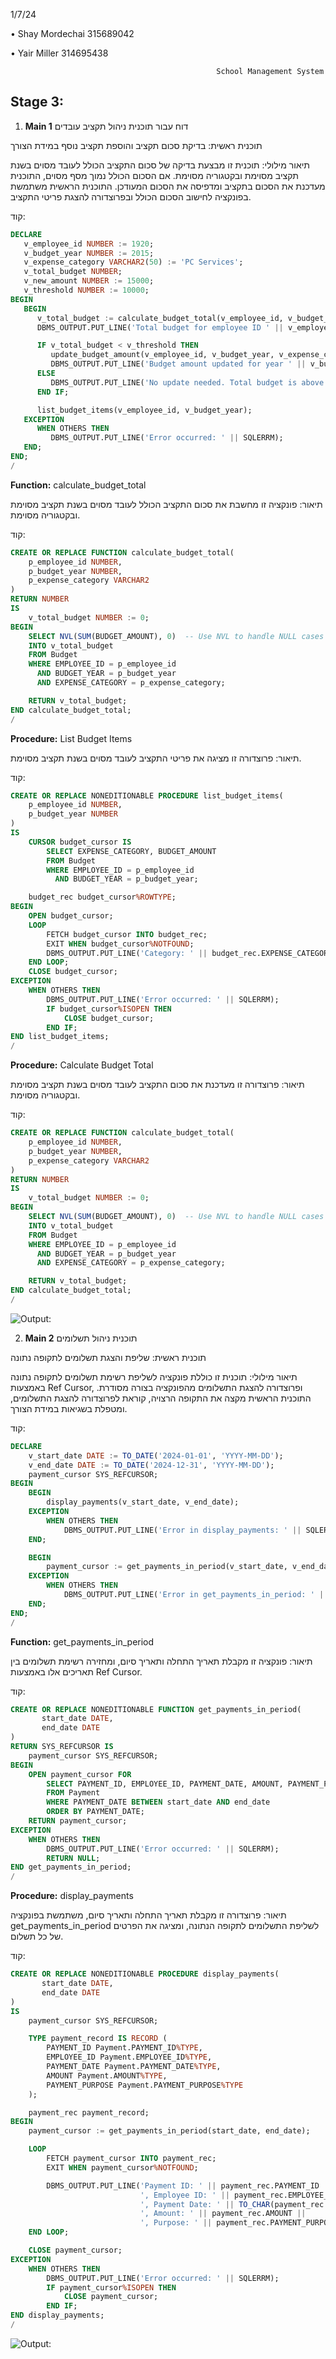 1/7/24

•	Shay Mordechai			315689042

•	Yair Miller			314695438

                                                  School Management System

## Stage 3:

1. **Main 1** דוח עבור תוכנית ניהול תקציב עובדים

תוכנית ראשית: בדיקת סכום תקציב והוספת תקציב נוסף במידת הצורך

תיאור מילולי:
תוכנית זו מבצעת בדיקה של סכום התקציב הכולל לעובד מסוים בשנת תקציב מסוימת ובקטגוריה מסוימת. אם הסכום הכולל נמוך מסף מסוים, התוכנית מעדכנת את הסכום בתקציב ומדפיסה את הסכום המעודכן. התוכנית הראשית משתמשת בפונקציה לחישוב הסכום הכולל ובפרוצדורה להצגת פריטי התקציב.

קוד:
```sql
DECLARE
   v_employee_id NUMBER := 1920;
   v_budget_year NUMBER := 2015;
   v_expense_category VARCHAR2(50) := 'PC Services';
   v_total_budget NUMBER;
   v_new_amount NUMBER := 15000;
   v_threshold NUMBER := 10000;
BEGIN
   BEGIN
      v_total_budget := calculate_budget_total(v_employee_id, v_budget_year, v_expense_category);
      DBMS_OUTPUT.PUT_LINE('Total budget for employee ID ' || v_employee_id || ' in year ' || v_budget_year || ' for category ' || v_expense_category || ': ' || v_total_budget);

      IF v_total_budget < v_threshold THEN
         update_budget_amount(v_employee_id, v_budget_year, v_expense_category, v_new_amount);
         DBMS_OUTPUT.PUT_LINE('Budget amount updated for year ' || v_budget_year || ' and category ' || v_expense_category || ' to ' || v_new_amount);
      ELSE
         DBMS_OUTPUT.PUT_LINE('No update needed. Total budget is above the threshold.');
      END IF;

      list_budget_items(v_employee_id, v_budget_year);
   EXCEPTION
      WHEN OTHERS THEN
         DBMS_OUTPUT.PUT_LINE('Error occurred: ' || SQLERRM);
   END;
END;
/
```
**Function:** calculate_budget_total

תיאור:
פונקציה זו מחשבת את סכום התקציב הכולל לעובד מסוים בשנת תקציב מסוימת ובקטגוריה מסוימת.

קוד:
```sql
CREATE OR REPLACE FUNCTION calculate_budget_total(
    p_employee_id NUMBER, 
    p_budget_year NUMBER, 
    p_expense_category VARCHAR2
) 
RETURN NUMBER 
IS
    v_total_budget NUMBER := 0; 
BEGIN
    SELECT NVL(SUM(BUDGET_AMOUNT), 0)  -- Use NVL to handle NULL cases
    INTO v_total_budget
    FROM Budget
    WHERE EMPLOYEE_ID = p_employee_id
      AND BUDGET_YEAR = p_budget_year
      AND EXPENSE_CATEGORY = p_expense_category;

    RETURN v_total_budget;
END calculate_budget_total;
/
```
**Procedure:** List Budget Items

תיאור:
פרוצדורה זו מציגה את פריטי התקציב לעובד מסוים בשנת תקציב מסוימת.

קוד:
```sql
CREATE OR REPLACE NONEDITIONABLE PROCEDURE list_budget_items(
    p_employee_id NUMBER,
    p_budget_year NUMBER
)
IS
    CURSOR budget_cursor IS
        SELECT EXPENSE_CATEGORY, BUDGET_AMOUNT
        FROM Budget
        WHERE EMPLOYEE_ID = p_employee_id
          AND BUDGET_YEAR = p_budget_year;

    budget_rec budget_cursor%ROWTYPE;
BEGIN
    OPEN budget_cursor;
    LOOP
        FETCH budget_cursor INTO budget_rec;
        EXIT WHEN budget_cursor%NOTFOUND;
        DBMS_OUTPUT.PUT_LINE('Category: ' || budget_rec.EXPENSE_CATEGORY || ', Amount: ' || budget_rec.BUDGET_AMOUNT);
    END LOOP;
    CLOSE budget_cursor;
EXCEPTION
    WHEN OTHERS THEN
        DBMS_OUTPUT.PUT_LINE('Error occurred: ' || SQLERRM);
        IF budget_cursor%ISOPEN THEN
            CLOSE budget_cursor;
        END IF;
END list_budget_items;
/
```
**Procedure:** Calculate Budget Total

תיאור:
פרוצדורה זו מעדכנת את סכום התקציב לעובד מסוים בשנת תקציב מסוימת ובקטגוריה מסוימת.

קוד:
```sql
CREATE OR REPLACE FUNCTION calculate_budget_total(
    p_employee_id NUMBER, 
    p_budget_year NUMBER, 
    p_expense_category VARCHAR2
) 
RETURN NUMBER 
IS
    v_total_budget NUMBER := 0; 
BEGIN
    SELECT NVL(SUM(BUDGET_AMOUNT), 0)  -- Use NVL to handle NULL cases
    INTO v_total_budget
    FROM Budget
    WHERE EMPLOYEE_ID = p_employee_id
      AND BUDGET_YEAR = p_budget_year
      AND EXPENSE_CATEGORY = p_expense_category;

    RETURN v_total_budget;
END calculate_budget_total;
/
```

![Output:](<https://github.com/shay0129/DBProject_315689042_314695438/blob/main/Stage.3/Program.01/Output.png>)

2. **Main 2** תוכנית ניהול תשלומים

תוכנית ראשית: שליפת והצגת תשלומים לתקופה נתונה

תיאור מילולי:
תוכנית זו כוללת פונקציה לשליפת רשימת תשלומים לתקופה נתונה באמצעות Ref Cursor, ופרוצדורה להצגת התשלומים מהפונקציה בצורה מסודרת. התוכנית הראשית מקצה את התקופה הרצויה, קוראת לפרוצדורה להצגת התשלומים, ומטפלת בשגיאות במידת הצורך.

קוד:
```sql
DECLARE
    v_start_date DATE := TO_DATE('2024-01-01', 'YYYY-MM-DD');
    v_end_date DATE := TO_DATE('2024-12-31', 'YYYY-MM-DD');
    payment_cursor SYS_REFCURSOR;
BEGIN
    BEGIN
        display_payments(v_start_date, v_end_date);
    EXCEPTION
        WHEN OTHERS THEN
            DBMS_OUTPUT.PUT_LINE('Error in display_payments: ' || SQLERRM);
    END;

    BEGIN
        payment_cursor := get_payments_in_period(v_start_date, v_end_date);
    EXCEPTION
        WHEN OTHERS THEN
            DBMS_OUTPUT.PUT_LINE('Error in get_payments_in_period: ' || SQLERRM);
    END;
END;
/
```
**Function:** get_payments_in_period

תיאור:
פונקציה זו מקבלת תאריך התחלה ותאריך סיום, ומחזירה רשימת תשלומים בין תאריכים אלו באמצעות Ref Cursor.

קוד:
```sql
CREATE OR REPLACE NONEDITIONABLE FUNCTION get_payments_in_period(
       start_date DATE,
       end_date DATE
)
RETURN SYS_REFCURSOR IS
    payment_cursor SYS_REFCURSOR;
BEGIN
    OPEN payment_cursor FOR
        SELECT PAYMENT_ID, EMPLOYEE_ID, PAYMENT_DATE, AMOUNT, PAYMENT_PURPOSE
        FROM Payment
        WHERE PAYMENT_DATE BETWEEN start_date AND end_date
        ORDER BY PAYMENT_DATE;
    RETURN payment_cursor;
EXCEPTION
    WHEN OTHERS THEN
        DBMS_OUTPUT.PUT_LINE('Error occurred: ' || SQLERRM);
        RETURN NULL;
END get_payments_in_period;
/
```
**Procedure:** display_payments

תיאור:
פרוצדורה זו מקבלת תאריך התחלה ותאריך סיום, משתמשת בפונקציה get_payments_in_period לשליפת התשלומים לתקופה הנתונה, ומציגה את הפרטים של כל תשלום.

קוד:
```sql
CREATE OR REPLACE NONEDITIONABLE PROCEDURE display_payments(
       start_date DATE,
       end_date DATE
)
IS
    payment_cursor SYS_REFCURSOR;

    TYPE payment_record IS RECORD (
        PAYMENT_ID Payment.PAYMENT_ID%TYPE,
        EMPLOYEE_ID Payment.EMPLOYEE_ID%TYPE,
        PAYMENT_DATE Payment.PAYMENT_DATE%TYPE,
        AMOUNT Payment.AMOUNT%TYPE,
        PAYMENT_PURPOSE Payment.PAYMENT_PURPOSE%TYPE
    );

    payment_rec payment_record;
BEGIN
    payment_cursor := get_payments_in_period(start_date, end_date);

    LOOP
        FETCH payment_cursor INTO payment_rec;
        EXIT WHEN payment_cursor%NOTFOUND;

        DBMS_OUTPUT.PUT_LINE('Payment ID: ' || payment_rec.PAYMENT_ID ||
                             ', Employee ID: ' || payment_rec.EMPLOYEE_ID ||
                             ', Payment Date: ' || TO_CHAR(payment_rec.PAYMENT_DATE, 'YYYY-MM-DD') ||
                             ', Amount: ' || payment_rec.AMOUNT ||
                             ', Purpose: ' || payment_rec.PAYMENT_PURPOSE);
    END LOOP;

    CLOSE payment_cursor;
EXCEPTION
    WHEN OTHERS THEN
        DBMS_OUTPUT.PUT_LINE('Error occurred: ' || SQLERRM);
        IF payment_cursor%ISOPEN THEN
            CLOSE payment_cursor;
        END IF;
END display_payments;
/
```
![Output:](<https://github.com/shay0129/DBProject_315689042_314695438/blob/main/Stage.3/Program.02/Output.png>)